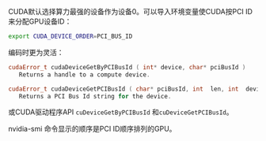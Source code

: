 CUDA默认选择算力最强的设备作为设备0。可以导入环境变量使CUDA按PCI ID来分配GPU设备ID： 

```bash
export CUDA_DEVICE_ORDER=PCI_BUS_ID
```

编码时更为灵活：

```cpp
cudaError_t cudaDeviceGetByPCIBusId ( int* device, char* pciBusId )
   Returns a handle to a compute device.

cudaError_t cudaDeviceGetPCIBusId ( char* pciBusId, int  len, int  device )
   Returns a PCI Bus Id string for the device.
```

 或CUDA驱动程序API `cuDeviceGetByPCIBusId` 和`cuDeviceGetPCIBusId`。 

 nvidia-smi 命令显示的顺序是PCI ID顺序排列的GPU。

